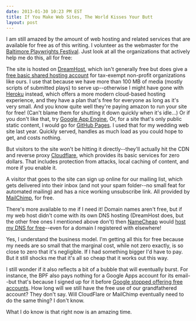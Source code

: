 ```yaml
---
date: 2013-01-30 10:23 PM EST
title: If You Make Web Sites, The World Kisses Your Butt
layout: post
---
```


I am still amazed by the amount of web hosting and related services that are available for free as of this writing.  I volunteer as the webmaster for the [Baltimore Playwrights Festival](http://www.baltplayfest.org/).  Just look at all the organizations that actively help me do this, all for free:

<!-- ~~fold~~ -->

The site is hosted on [DreamHost](http://www.dreamhost.com/), which isn't generally free but does give a [free basic shared hosting account](http://wiki.dreamhost.com/Non-profit_Discount) for tax-exempt non-profit organizations like ours.  I use that because we have more than 100 MB of media (mostly scripts of submitted plays) to serve up--otherwise I might have gone with [Heroku](http://www.heroku.com) instead, which offers a more modern cloud-based hosting experience, and they have a plan that's free for everyone as long as it's very small.  And you know quite well they're paying amazon to run your site for free!  (Can't blame them for shutting it down quickly when it's idle...)  Or if you don't like that, try [Google App Engine](https://appengine.google.com/), Or, for a site that's only public static content, I would go for [GitHub Pages](http://pages.github.com/).  I used that for my wedding web site last year.  Quickly served, handles as much load as you could hope to get, and costs nothing.

But visitors to the site won't be hitting it directly--they'll actually hit the CDN and reverse proxy [Cloudflare](http://www.cloudflare.com/), which provides its basic services for zero dollars.  That includes protection from attacks, local caching of content, and more if you enable it.

A visitor that goes to the site can sign up online for our mailing list, which gets delivered into their inbox (and not your spam folder--no small feat for automated mailing) and has a nice working unsubscribe link.  All provided by [MailChimp](http://www.mailchimp.com/), for free.

There's more available to me if I need it!  Domain names aren't free, but if my web host didn't come with its own DNS hosting (DreamHost does, but the other free ones I mentioned above don't) then [NameCheap](http://www.namecheap.com/) would [host my DNS for free](http://www.namecheap.com/products/freedns.aspx)--even for a domain I registered with elsewhere!

Yes, I understand the business model.  I'm getting all this for free because my needs are so small that the marginal cost, while not zero exactly, is so close to zero that it's negligible.  If I had something bigger I'd have to pay.  But it still shocks me that it's all so cheap that it works out this way.

I still wonder if it also reflects a bit of a bubble that will eventually burst.  For instance, the BPF also pays nothing for a Google Apps account for its email--but that's because I signed up for it before [Google stopped offering free accounts](http://googleenterprise.blogspot.ca/2012/12/changes-to-google-apps-for-businesses.html).  How long will we still have the free use of our grandfathered account?  They don't say.  Will CloudFlare or MailChimp eventually need to do the same thing?  I don't know.

What I do know is that right now is an amazing time.
